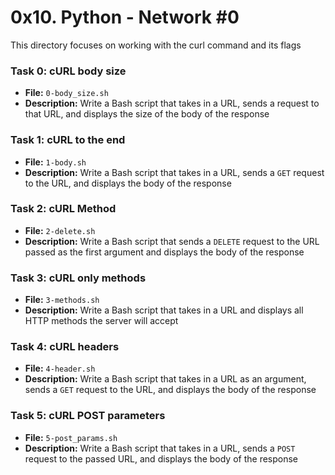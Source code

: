 # 0x10. Python - Network #0

This directory focuses on working with the curl command and its flags

### Task 0: cURL body size
- **File:** `0-body_size.sh`
- **Description:** Write a Bash script that takes in a URL, sends a request to that URL, and displays the size of the body of the response

### Task 1: cURL to the end
- **File:** `1-body.sh`
- **Description:** Write a Bash script that takes in a URL, sends a `GET` request to the URL, and displays the body of the response

### Task 2: cURL Method
- **File:** `2-delete.sh`
- **Description:** Write a Bash script that sends a `DELETE` request to the URL passed as the first argument and displays the body of the response

### Task 3: cURL only methods
- **File:** `3-methods.sh`
- **Description:** Write a Bash script that takes in a URL and displays all HTTP methods the server will accept

### Task 4: cURL headers
- **File:** `4-header.sh`
- **Description:** Write a Bash script that takes in a URL as an argument, sends a `GET` request to the URL, and displays the body of the response

### Task 5: cURL POST parameters
- **File:** `5-post_params.sh`
- **Description:** Write a Bash script that takes in a URL, sends a `POST` request to the passed URL, and displays the body of the response
